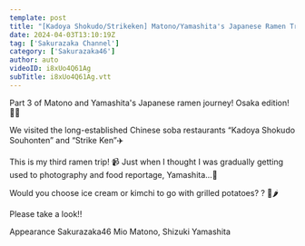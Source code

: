 ```yaml
---
template: post
title: "[Kadoya Shokudo/Strikeken] Matono/Yamashita's Japanese Ramen Trip Osaka Edition [Part 3]"
date: 2024-04-03T13:10:19Z
tag: ['Sakurazaka Channel']
category: ['Sakurazaka46']
author: auto 
videoID: i8xUo4Q61Ag
subTitle: i8xUo4Q61Ag.vtt
---
```

Part 3 of Matono and Yamashita's Japanese ramen journey! Osaka edition! 🍜🐯

We visited the long-established Chinese soba restaurants “Kadoya Shokudo Souhonten” and “Strike Ken”✈️

This is my third ramen trip! 📹
Just when I thought I was gradually getting used to photography and food reportage, Yamashita…🤣

Would you choose ice cream or kimchi to go with grilled potatoes? ? 🍨🌶️

Please take a look!! ️

Appearance
Sakurazaka46 Mio Matono, Shizuki Yamashita
